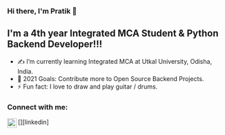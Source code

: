 ### Hi there, I'm Pratik 👋
## I'm a 4th year Integrated MCA Student & Python Backend Developer!!!

- ✍️ I’m currently learning Integrated MCA at Utkal University, Odisha, India. 
- 🎯 2021 Goals: Contribute more to Open Source Backend Projects.
- ⚡ Fun fact: I love to draw and play guitar / drums.

### Connect with me:

[<img align="left" alt="https://www.linkedin.com/in/pratik-mohapatra/" width="22px" src="https://cdn.jsdelivr.net/npm/simple-icons@v3/icons/linkedin.svg" />][linkedin]


<br />
